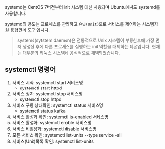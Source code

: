 
systemd는 CentOS 7버전부터 init 시스템 대신 사용되며 Ubuntu에서도 systemd를 사용합니다. 

systemd의 용도는 프로세스를 관리하고 `유닛(Unit)`으로 서비스를 제어하는 시스템자원 통합관리 도구 입니다.

> systemd(sytstem daemon)은 전통적으로 Unix 시스템이 부팅한후에 가장 먼저 생성된 후에 다른 프로세스를 실행하는 init 역할을 대체하는 데몬입니다. 현재는 대부분의 리눅스 시스템에 공식적으로 채택되었습니다.

## systemctl 명령어

1. 서비스 시작: systemctl start 서비스명
    - systemctl start httpd
2. 서비스 정지: systemctl stop 서비스명
    - systemctl stop httpd
3. 서비스 구동 상태확인: systemctl status 서비스명
    - systemctl status kafka
4. 서비스 활성화 확인: systemctl is-enabled 서비스명
5. 서비스 활성화: systemctl enable 서비스명
6. 서비스 비활성화: systemctl disable 서비스명
7. 모든 서비스 확인: systemctl list-units --type service -all
8. 서비스(Unit)목록 확인: systemctl list-units